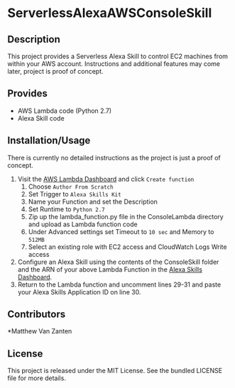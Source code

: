 ServerlessAlexaAWSConsoleSkill
====================
## Description

This project provides a Serverless Alexa Skill to control EC2 machines from within your AWS account. Instructions and additional features may come later, project is proof of concept.

## Provides

  * AWS Lambda code (Python 2.7)
  * Alexa Skill code

## Installation/Usage

There is currently no detailed instructions as the project is just a proof of concept. 

1. Visit the <a href="https://console.aws.amazon.com/lambda">AWS Lambda Dashboard</a> and click `Create function`
	1. Choose `Author From Scratch`
	2. Set Trigger to `Alexa Skills Kit`
	3. Name your Function and set the Description
	4. Set Runtime to `Python 2.7`
	5. Zip up the lambda_function.py file in the ConsoleLambda directory and upload as Lambda function code
	6. Under Advanced settings set Timeout to `10 sec` and Memory to `512MB`
	7. Select an existing role with EC2 access and CloudWatch Logs Write access
2. Configure an Alexa Skill using the contents of the ConsoleSkill folder and the ARN of your above Lambda Function in the <a href="https://developer.amazon.com/edw/home.html">Alexa Skills Dashboard</a>.
3. Return to the Lambda function and uncomment lines 29-31 and paste your Alexa Skills Application ID on line 30.

## Contributors
*Matthew Van Zanten

## License

This project is released under the MIT License. See the bundled LICENSE file for more details.
